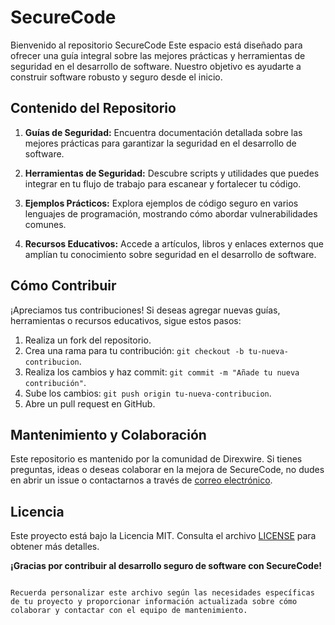 
# SecureCode 

Bienvenido al repositorio SecureCode Este espacio está diseñado para ofrecer una guía integral sobre las mejores prácticas y herramientas de seguridad en el desarrollo de software. Nuestro objetivo es ayudarte a construir software robusto y seguro desde el inicio.

## Contenido del Repositorio

1. **Guías de Seguridad:** Encuentra documentación detallada sobre las mejores prácticas para garantizar la seguridad en el desarrollo de software.

2. **Herramientas de Seguridad:** Descubre scripts y utilidades que puedes integrar en tu flujo de trabajo para escanear y fortalecer tu código.

3. **Ejemplos Prácticos:** Explora ejemplos de código seguro en varios lenguajes de programación, mostrando cómo abordar vulnerabilidades comunes.

4. **Recursos Educativos:** Accede a artículos, libros y enlaces externos que amplían tu conocimiento sobre seguridad en el desarrollo de software.

## Cómo Contribuir

¡Apreciamos tus contribuciones! Si deseas agregar nuevas guías, herramientas o recursos educativos, sigue estos pasos:

1. Realiza un fork del repositorio.
2. Crea una rama para tu contribución: `git checkout -b tu-nueva-contribucion`.
3. Realiza los cambios y haz commit: `git commit -m "Añade tu nueva contribución"`.
4. Sube los cambios: `git push origin tu-nueva-contribucion`.
5. Abre un pull request en GitHub.

## Mantenimiento y Colaboración

Este repositorio es mantenido por la comunidad de Direxwire. Si tienes preguntas, ideas o deseas colaborar en la mejora de SecureCode, no dudes en abrir un issue o contactarnos a través de [correo electrónico](mailto:securecode@direxwire.org).

## Licencia

Este proyecto está bajo la Licencia MIT. Consulta el archivo [LICENSE](LICENSE) para obtener más detalles.

**¡Gracias por contribuir al desarrollo seguro de software con SecureCode!**
```

Recuerda personalizar este archivo según las necesidades específicas de tu proyecto y proporcionar información actualizada sobre cómo colaborar y contactar con el equipo de mantenimiento.
